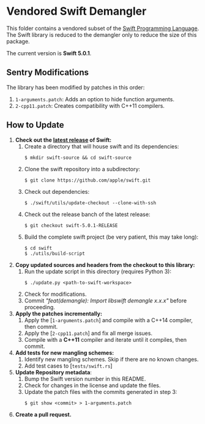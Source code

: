 # Vendored Swift Demangler

This folder contains a vendored subset of the [Swift Programming Language]. The Swift library is
reduced to the demangler only to reduce the size of this package.

The current version is **Swift 5.0.1**.

## Sentry Modifications

The library has been modified by patches in this order:

1.  `1-arguments.patch`: Adds an option to hide function arguments.
2.  `2-cpp11.patch`: Creates compatibility with C++11 compilers.

## How to Update

1. **Check out the [latest release] of Swift:**
   1. Create a directory that will house swift and its dependencies:
      ```
      $ mkdir swift-source && cd swift-source
      ```
   2. Clone the swift repository into a subdirectory:
      ```
      $ git clone https://github.com/apple/swift.git
      ```
   3. Check out dependencies:
      ```
      $ ./swift/utils/update-checkout --clone-with-ssh
      ```
   4. Check out the release banch of the latest release:
      ```
      $ git checkout swift-5.0.1-RELEASE
      ```
   5. Build the complete swift project (be very patient, this may take long):
      ```
      $ cd swift
      $ ./utils/build-script
      ```
2. **Copy updated sources and headers from the checkout to this library:**
   1. Run the update script in this directory (requires Python 3):
      ```
      $ ./update.py <path-to-swift-workspace>
      ```
   2. Check for modifications.
   3. Commit _"feat(demangle): Import libswift demangle x.x.x"_ before proceeding.
3. **Apply the patches incrementally:**
   1. Apply the [`1-arguments.patch`] and compile with a C++14 compiler, then commit.
   2. Apply the [`2-cpp11.patch`] and fix all merge issues.
   3. Compile with a **C++11** compiler and iterate until it compiles, then commit.
4. **Add tests for new mangling schemes:**
   1. Identify new mangling schemes. Skip if there are no known changes.
   2. Add test cases to [`tests/swift.rs`]
5. **Update Repository metadata**:
   1. Bump the Swift version number in this README.
   2. Check for changes in the license and update the files.
   3. Update the patch files with the commits generated in step 3:
      ```
      $ git show <commit> > 1-arguments.patch
      ```
6. **Create a pull request.**

[swift programming language]: https://github.com/apple/swift
[latest release]: https://github.com/apple/swift/releases/latest/
